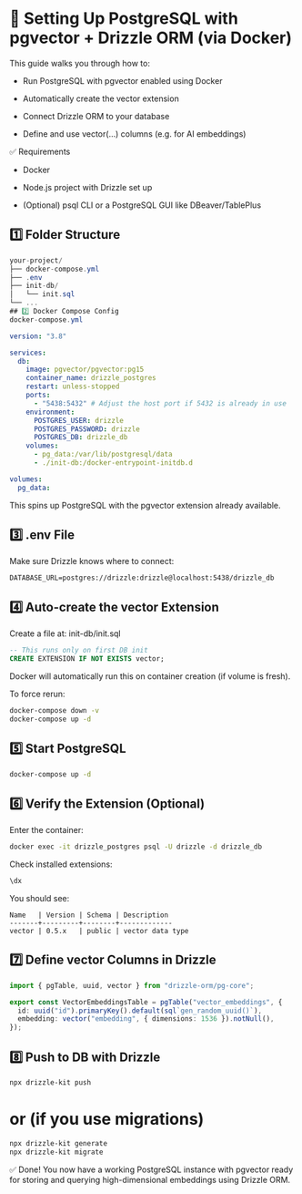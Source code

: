 # 🐳 Setting Up PostgreSQL with pgvector + Drizzle ORM (via Docker)
This guide walks you through how to:

- Run PostgreSQL with pgvector enabled using Docker

- Automatically create the vector extension

- Connect Drizzle ORM to your database

- Define and use vector(...) columns (e.g. for AI embeddings)

✅ Requirements
- Docker

- Node.js project with Drizzle set up

- (Optional) psql CLI or a PostgreSQL GUI like DBeaver/TablePlus

## 1️⃣ Folder Structure
```csharp
your-project/
├── docker-compose.yml
├── .env
├── init-db/
│   └── init.sql
└── ...
## 2️⃣ Docker Compose Config
docker-compose.yml
```

```yaml
version: "3.8"

services:
  db:
    image: pgvector/pgvector:pg15
    container_name: drizzle_postgres
    restart: unless-stopped
    ports:
      - "5438:5432" # Adjust the host port if 5432 is already in use
    environment:
      POSTGRES_USER: drizzle
      POSTGRES_PASSWORD: drizzle
      POSTGRES_DB: drizzle_db
    volumes:
      - pg_data:/var/lib/postgresql/data
      - ./init-db:/docker-entrypoint-initdb.d

volumes:
  pg_data:
```
This spins up PostgreSQL with the pgvector extension already available.

## 3️⃣ .env File
Make sure Drizzle knows where to connect:

```env
DATABASE_URL=postgres://drizzle:drizzle@localhost:5438/drizzle_db
```

## 4️⃣ Auto-create the vector Extension
Create a file at: init-db/init.sql

```sql
-- This runs only on first DB init
CREATE EXTENSION IF NOT EXISTS vector;
```
Docker will automatically run this on container creation (if volume is fresh).

To force rerun:

```bash
docker-compose down -v
docker-compose up -d
```
## 5️⃣ Start PostgreSQL
```bash
docker-compose up -d
```
## 6️⃣ Verify the Extension (Optional)
Enter the container:

```bash
docker exec -it drizzle_postgres psql -U drizzle -d drizzle_db
```
Check installed extensions:

```sql
\dx
```
You should see:

```pgsql
Name   | Version | Schema | Description
-------+---------+--------+-------------
vector | 0.5.x   | public | vector data type
```
## 7️⃣ Define vector Columns in Drizzle
```ts
import { pgTable, uuid, vector } from "drizzle-orm/pg-core";

export const VectorEmbeddingsTable = pgTable("vector_embeddings", {
  id: uuid("id").primaryKey().default(sql`gen_random_uuid()`),
  embedding: vector("embedding", { dimensions: 1536 }).notNull(),
});
```
## 8️⃣ Push to DB with Drizzle
```bash
npx drizzle-kit push
```
# or (if you use migrations)
```bash
npx drizzle-kit generate
npx drizzle-kit migrate
```
✅ Done!
You now have a working PostgreSQL instance with pgvector ready for storing and querying high-dimensional embeddings using Drizzle ORM.